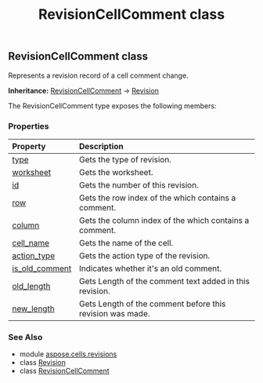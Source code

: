 ﻿---
title: RevisionCellComment class
second_title: Aspose.Cells for Python via .NET API References
description: 
type: docs
weight: 40
url: /aspose.cells.revisions/revisioncellcomment/
is_root: false
---

## RevisionCellComment class

Represents a revision record of a cell comment change.



**Inheritance:** [RevisionCellComment](/cells/python-net/aspose.cells.revisions/revisioncellcomment) → 
[Revision](/cells/python-net/aspose.cells.revisions/revision)



The RevisionCellComment type exposes the following members:

### Properties
| Property | Description |
| :- | :- |
| [type](/cells/python-net/aspose.cells.revisions/revisioncellcomment/type) | Gets the type of revision. |
| [worksheet](/cells/python-net/aspose.cells.revisions/revisioncellcomment/worksheet) | Gets the worksheet. |
| [id](/cells/python-net/aspose.cells.revisions/revisioncellcomment/id) | Gets the number of this revision. |
| [row](/cells/python-net/aspose.cells.revisions/revisioncellcomment/row) | Gets the row index of the which contains a comment. |
| [column](/cells/python-net/aspose.cells.revisions/revisioncellcomment/column) | Gets the column index of the which contains a comment. |
| [cell_name](/cells/python-net/aspose.cells.revisions/revisioncellcomment/cell_name) | Gets the name of the cell. |
| [action_type](/cells/python-net/aspose.cells.revisions/revisioncellcomment/action_type) | Gets the action type of the revision. |
| [is_old_comment](/cells/python-net/aspose.cells.revisions/revisioncellcomment/is_old_comment) | Indicates whether it's an  old comment. |
| [old_length](/cells/python-net/aspose.cells.revisions/revisioncellcomment/old_length) | Gets Length of the comment text added in this revision. |
| [new_length](/cells/python-net/aspose.cells.revisions/revisioncellcomment/new_length) | Gets Length of the comment before this revision was made. |



### See Also
* module [aspose.cells.revisions](..)
* class [Revision](/cells/python-net/aspose.cells.revisions/revision)
* class [RevisionCellComment](/cells/python-net/aspose.cells.revisions/revisioncellcomment)
